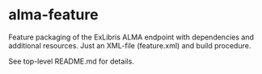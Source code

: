 # alma-feature

Feature packaging of the ExLibris ALMA endpoint with dependencies and additional
resources. Just an XML-file (feature.xml) and build procedure.

See top-level README.md for details.
